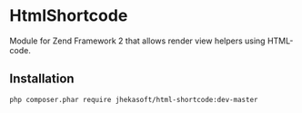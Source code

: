 HtmlShortcode
=============

Module for Zend Framework 2 that allows render view helpers using HTML-code.

## Installation

```sh
php composer.phar require jhekasoft/html-shortcode:dev-master
```

